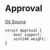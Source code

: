 # Approval
[Git Source](https://github.com/llama-community/vertex-v1/blob/c0a7c9f04e342708f9be1f47af1a4e805eea767d/src/utils/Structs.sol)


```solidity
struct Approval {
    bool support;
    uint248 weight;
}
```

